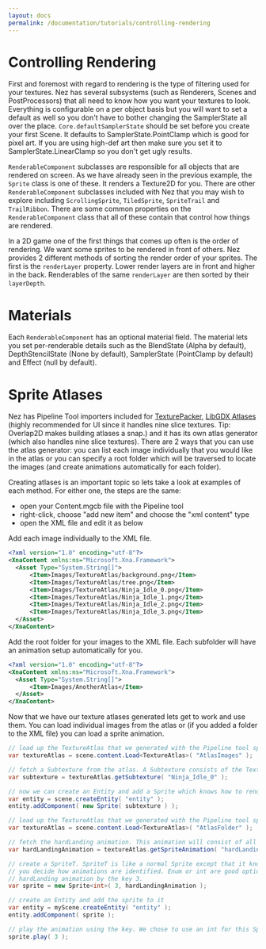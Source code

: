 ```yaml
---
layout: docs
permalink: /documentation/tutorials/controlling-rendering
---
```


Controlling Rendering
==========

First and foremost with regard to rendering is the type of filtering used for your textures. Nez has several subsystems (such as Renderers, Scenes and PostProcessors) that all need to know how you want your textures to look. Everything is configurable on a per object basis but you will want to set a default as well so you don't have to bother changing the SamplerState all over the place. `Core.defaultSamplerState` should be set before you create your first Scene. It defaults to SamplerState.PointClamp which is good for pixel art. If you are using high-def art then make sure you set it to SamplerState.LinearClamp so you don't get ugly results.

`RenderableComponent` subclasses are responsible for all objects that are rendered on screen. As we have already seen in the previous example, the `Sprite` class is one of these. It renders a Texture2D for you. There are other `RenderableComponent` subclasses included with Nez that you may wish to explore including `ScrollingSprite`, `TiledSprite`, `SpriteTrail` and `TrailRibbon`. There are some common properties on the `RenderableComponent` class that all of these contain that control how things are rendered.

In a 2D game one of the first things that comes up often is the order of rendering. We want some sprites to be rendered in front of others. Nez provides 2 different methods of sorting the render order of your sprites. The first is the `renderLayer` property. Lower render layers are in front and higher in the back. Renderables of the same `renderLayer` are then sorted by their `layerDepth`.


Materials
==========

Each `RenderableComponent` has an optional material field. The material lets you set per-renderable details such as the BlendState (Alpha by default), DepthStencilState (None by default), SamplerState (PointClamp by default) and Effect (null by default).



Sprite Atlases
==========

Nez has Pipeline Tool importers included for [TexturePacker](https://www.codeandweb.com/texturepacker), [LibGDX Atlases](https://github.com/libgdx/libgdx/wiki/Texture-packer) (highly recommended for UI since it handles nine slice textures. Tip: Overlap2D makes building atlases a snap.) and it has its own atlas generator (which also handles nine slice textures). There are 2 ways that you can use the atlas generator: you can list each image individually that you would like in the atlas or you can specify a root folder which will be traversed to locate the images (and create animations automatically for each folder).

Creating atlases is an important topic so lets take a look at examples of each method. For either one, the steps are the same:

- open your Content.mgcb file with the Pipeline tool
- right-click, choose "add new item" and choose the "xml content" type
- open the XML file and edit it as below

Add each image individually to the XML file.
```xml
<?xml version="1.0" encoding="utf-8"?>
<XnaContent xmlns:ns="Microsoft.Xna.Framework">
  <Asset Type="System.String[]">
      <Item>Images/TextureAtlas/background.png</Item>
      <Item>Images/TextureAtlas/tree.png</Item>
	  <Item>Images/TextureAtlas/Ninja_Idle_0.png</Item>
	  <Item>Images/TextureAtlas/Ninja_Idle_1.png</Item>
	  <Item>Images/TextureAtlas/Ninja_Idle_2.png</Item>
	  <Item>Images/TextureAtlas/Ninja_Idle_3.png</Item>
  </Asset>
</XnaContent>
```

Add the root folder for your images to the XML file. Each subfolder will have an animation setup automatically for you.
```xml
<?xml version="1.0" encoding="utf-8"?>
<XnaContent xmlns:ns="Microsoft.Xna.Framework">
  <Asset Type="System.String[]">
      <Item>Images/AnotherAtlas</Item>
  </Asset>
</XnaContent>
```

Now that we have our texture atlases generated lets get to work and use them. You can load individual images from the atlas or (if you added a folder to the XML file) you can load a sprite animation.

```cs
// load up the TextureAtlas that we generated with the Pipeline tool specifying individual files
var textureAtlas = scene.content.Load<TextureAtlas>( "AtlasImages" );

// fetch a Subtexture from the atlas. A Subtexture consists of the Texture2D and the rect on the Texture2D this particular image ended up
var subtexture = textureAtlas.getSubtexture( "Ninja_Idle_0" );

// now we can create an Entity and add a Sprite which knows how to render a Subtexture
var entity = scene.createEntity( "entity" );
entity.addComponent( new Sprite( subtexture ) );
```


```cs
// load up the TextureAtlas that we generated with the Pipeline tool specifying a folder
var textureAtlas = scene.content.Load<TextureAtlas>( "AtlasFolder" );

// fetch the hardLanding animation. This animation will consist of all the images that were in the hardLanding folder
var hardLandingAnimation = textureAtlas.getSpriteAnimation( "hardLanding" );

// create a SpriteT. SpriteT is like a normal Sprite except that it knows about animations. The type passed to it when creating it lets
// you decide how animations are identified. Enum or int are good options. In this case we chose int and we are identifying the
// hardLanding animation by the key 3.
var sprite = new Sprite<int>( 3, hardLandingAnimation );

// create an Entity and add the sprite to it
var entity = myScene.createEntity( "entity" );
entity.addComponent( sprite );

// play the animation using the key. We chose to use an int for this SpriteT and used 3 as the key for the animation.
sprite.play( 3 );
```